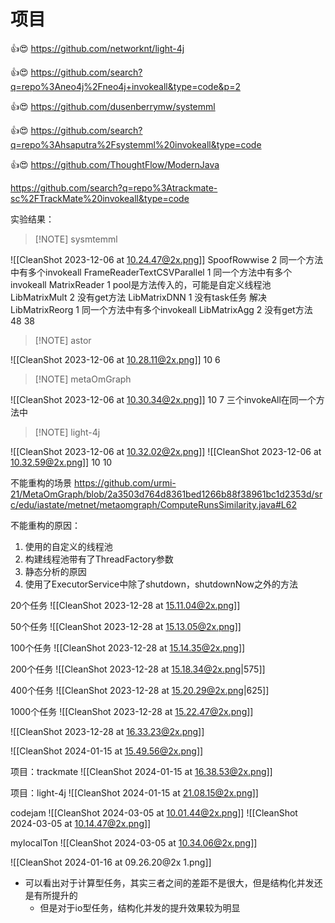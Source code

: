 
# 项目


👍😍
https://github.com/networknt/light-4j


👍😍
https://github.com/search?q=repo%3Aneo4j%2Fneo4j+invokeall&type=code&p=2

👍😍
https://github.com/dusenberrymw/systemml

👍😍
https://github.com/search?q=repo%3Ahsaputra%2Fsystemml%20invokeall&type=code


👍😍
https://github.com/ThoughtFlow/ModernJava




https://github.com/search?q=repo%3Atrackmate-sc%2FTrackMate%20invokeall&type=code

实验结果：

> [!NOTE] sysmtemml

![[CleanShot 2023-12-06 at 10.24.47@2x.png]]
SpoofRowwise   2                                    同一个方法中有多个invokeall
FrameReaderTextCSVParallel   1            同一个方法中有多个invokeall
MatrixReader  1                                        pool是方法传入的，可能是自定义线程池
LibMatrixMult     2                                    没有get方法
LibMatrixDNN  1                                       没有task任务                                          解决
LibMatrixReorg   1                                    同一个方法中有多个invokeall
LibMatrixAgg 2                                         没有get方法
48 
38

> [!NOTE] astor

![[CleanShot 2023-12-06 at 10.28.11@2x.png]]
10   6

> [!NOTE] metaOmGraph

![[CleanShot 2023-12-06 at 10.30.34@2x.png]]
10   7
三个invokeAll在同一个方法中

> [!NOTE] light-4j

![[CleanShot 2023-12-06 at 10.32.02@2x.png]]
![[CleanShot 2023-12-06 at 10.32.59@2x.png]]
10
10




不能重构的场景
https://github.com/urmi-21/MetaOmGraph/blob/2a3503d764d8361bed1266b88f38961bc1d2353d/src/edu/iastate/metnet/metaomgraph/ComputeRunsSimilarity.java#L62

不能重构的原因：
1. 使用的自定义的线程池
2. 构建线程池带有了ThreadFactory参数
3. 静态分析的原因
4. 使用了ExecutorService中除了shutdown，shutdownNow之外的方法


20个任务
![[CleanShot 2023-12-28 at 15.11.04@2x.png]]

50个任务
![[CleanShot 2023-12-28 at 15.13.05@2x.png]]

100个任务
![[CleanShot 2023-12-28 at 15.14.35@2x.png]]

200个任务
![[CleanShot 2023-12-28 at 15.18.34@2x.png|575]]

400个任务
![[CleanShot 2023-12-28 at 15.20.29@2x.png|625]]

1000个任务
![[CleanShot 2023-12-28 at 15.22.47@2x.png]]


![[CleanShot 2023-12-28 at 16.33.23@2x.png]]

![[CleanShot 2024-01-15 at 15.49.56@2x.png]]


项目：trackmate
![[CleanShot 2024-01-15 at 16.38.53@2x.png]]

项目：light-4j
![[CleanShot 2024-01-15 at 21.08.15@2x.png]]


codejam
![[CleanShot 2024-03-05 at 10.01.44@2x.png]]
![[CleanShot 2024-03-05 at 10.14.47@2x.png]]

mylocalTon
![[CleanShot 2024-03-05 at 10.34.06@2x.png]]

![[CleanShot 2024-01-16 at 09.26.20@2x 1.png]]
* 可以看出对于计算型任务，其实三者之间的差距不是很大，但是结构化并发还是有所提升的
	* 但是对于io型任务，结构化并发的提升效果较为明显